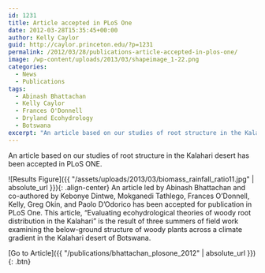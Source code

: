 ```yaml
---
id: 1231
title: Article accepted in PLoS One
date: 2012-03-28T15:35:45+00:00
author: Kelly Caylor
guid: http://caylor.princeton.edu/?p=1231
permalink: /2012/03/28/publications-article-accepted-in-plos-one/
image: /wp-content/uploads/2013/03/shapeimage_1-22.png
categories:
  - News
  - Publications
tags:
  - Abinash Bhattachan
  - Kelly Caylor
  - Frances O'Donnell
  - Dryland Ecohydrology
  - Botswana
excerpt: "An article based on our studies of root structure in the Kalahari desert has been accepted in PLoS ONE. "
---
```

An article based on our studies of root structure in the Kalahari desert has been accepted in PLoS ONE. <!--more-->

![Results Figure]({{ "/assets/uploads/2013/03/biomass_rainfall_ratio11.jpg" | absolute_url }}){: .align-center} An article led by Abinash Bhattachan and co-authored by Kebonye Dintwe, Mokganedi Tathlego, Frances O’Donnell, Kelly, Greg Okin, and Paolo D’Odorico has been accepted for publication in PLoS One. This article, “Evaluating ecohydrological theories of woody root distribution in the Kalahari” is the result of three summers of field work examining the below-ground structure of woody plants across a climate gradient in the Kalahari desert of Botswana. 

[Go to Article]({{ "/publications/bhattachan_plosone_2012" | absolute_url }}){: .btn}
